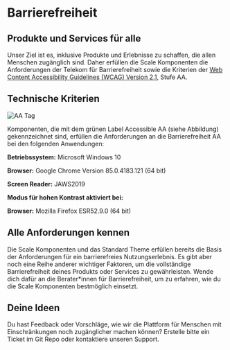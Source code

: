 # Barrierefreiheit

## Produkte und Services für alle

Unser Ziel ist es, inklusive Produkte und Erlebnisse zu schaffen, die allen Menschen zugänglich sind.
Daher erfüllen die Scale Komponenten die Anforderungen der Telekom für Barrierefreiheit sowie die Kriterien der [Web Content Accessibility Guidelines (WCAG) Version 2.1](https://www.w3.org/TR/WCAG21/), Stufe AA.

## Technische Kriterien

![AA Tag](assets/1_setup/3_scale-for-developers/aa_tag.png)

Komponenten, die mit dem grünen Label Accessible AA (siehe Abbildung) gekennzeichnet sind, erfüllen die Anforderungen an die Barrierefreiheit AA bei den folgenden Anwendungen:

**Betriebssystem:** Microsoft Windows 10

**Browser:** Google Chrome Version 85.0.4183.121 (64 bit)

**Screen Reader:** JAWS2019

**Modus für hohen Kontrast aktiviert bei:**

**Browser:** Mozilla Firefox ESR52.9.0 (64 bit)

## Alle Anforderungen kennen

Die Scale Komponenten und das Standard Theme erfüllen bereits die Basis der Anforderungen für ein barrierefreies Nutzungserlebnis. Es gibt aber noch eine Reihe anderer wichtiger Faktoren, um die vollständige Barrierefreiheit deines Produkts oder Services zu gewährleisten.
Wende dich dafür an die Berater\*innen für Barrierefreiheit, um zu erfahren, wie du die Scale Komponenten bestmöglich einsetzt.

## Deine Ideen

Du hast Feedback oder Vorschläge, wie wir die Plattform für Menschen mit Einschränkungen noch zugänglicher machen können? Erstelle bitte ein Ticket im Git Repo oder kontaktiere unseren Support.
